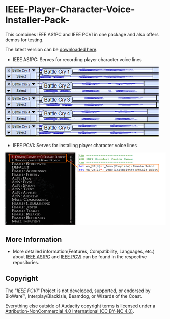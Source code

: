 # IEEE-Player-Character-Voice-Installer-Pack-
This combines IEEE ASfPC and IEEE PCVI in one package and also offers demos for testing.

The latest version can be [downloaded here](https://github.com/Incrementis/IEEE-Player-Character-Voice-Installer-Pack-/releases).

* IEEE ASfPC: Serves for recording player character voice lines
  
![AudacityTracks01](https://github.com/Incrementis/Infinity-Engine-Modding-Wiki-Content-/blob/main/IEEE%20ASfPC/Images/AudacityTracks01.png)

* IEEE PCVI: Serves for installing player character voice lines
  
![Figure11](https://github.com/Incrementis/Infinity-Engine-Modding-Wiki-Content-/blob/main/IEEE%20PCVI/Images/Figure11.png)

## More Information
* More detailed information(Features, Compatibility, Languages, etc.) about [IEEE ASfPC](https://github.com/Incrementis/IEEE-Audacity-Savefiles-for-Player-Character-) and [IEEE PCVI](https://github.com/Incrementis/IEEE-Player-Character-Voice-Installer-/tree/main) can be found in the respective repositories.

## Copyright
The "*IEEE PCVI*" Project is not developed, supported, or endorsed by BioWare™, Interplay/BlackIsle, Beamdog, or Wizards of the Coast.

Everything else outside of Audacity copyright terms is licensed under a [Attribution-NonCommercial 4.0 International (CC BY-NC 4.0)](https://creativecommons.org/licenses/by-nc/4.0/).
